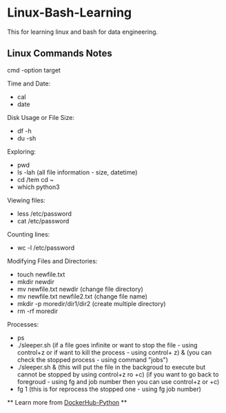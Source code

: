 # Linux-Bash-Learning
This for learning linux and bash for data engineering.

## Linux Commands Notes 
cmd  -option target 

Time and Date:
* cal 
* date

Disk Usage or File Size:
* df -h
* du -sh

Exploring:
* pwd 
* ls -lah (all file information - size, datetime)
* cd /tem cd ~
* which python3

Viewing files:
* less /etc/password
* cat /etc/password

Counting lines:
* wc -l /etc/password

Modifying Files and Directories:
* touch newfile.txt
* mkdir newdir
* mv newfile.txt newdir (change file directory)
* mv newfile.txt newfile2.txt (change file name)
* mkdir -p moredir/dir1/dir2 (create multiple directory)
* rm -rf moredir

Processes:
* ps
* ./sleeper.sh 
(if a file goes infinite or want to stop the file - using control+z or if want to kill the process - using control+
z) & (you can check the stopped process - using command 
"jobs")
* ./sleeper.sh & (this will put the file in the backgroud
to execute but cannot be stopped by using control+z ro +c)
(if you want to go back to foregroud - using fg and job number then you can use control+z or +c)
* fg 1 (this is for reprocess the stopped one - using fg job number)

** Learn more from [DockerHub-Python](https://hub.docker.com/_/python) **